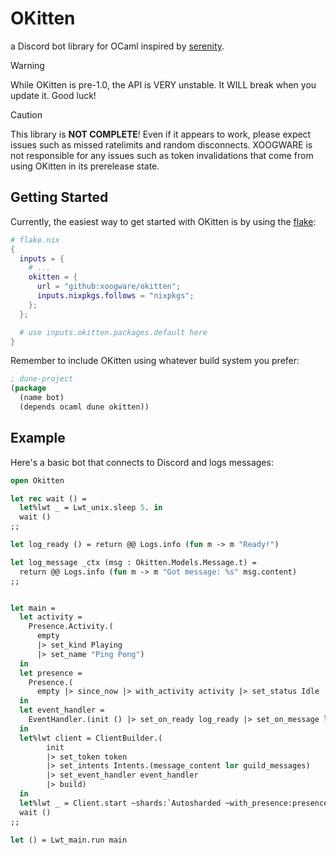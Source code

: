 # OKitten

a Discord bot library for OCaml inspired by [serenity](https://github.com/serenity-rs/serenity).

> [!WARNING]
> While OKitten is pre-1.0, the API is VERY unstable. It WILL break when you update it. Good luck!

> [!CAUTION]
> This library is **NOT COMPLETE**! Even if it appears to work, please expect issues such as missed ratelimits and random disconnects. 
> XOOGWARE is not responsible for any issues such as token invalidations that come from using OKitten in its prerelease state.

## Getting Started
Currently, the easiest way to get started with OKitten is by using the [flake](https://nixos.wiki/wiki/Flakes):
```nix
# flake.nix
{
  inputs = {
    # ...
    okitten = {
      url = "github:xoogware/okitten";
      inputs.nixpkgs.follows = "nixpkgs";
    };
  };

  # use inputs.okitten.packages.default here
}
```

Remember to include OKitten using whatever build system you prefer:

```lisp
; dune-project
(package
  (name bot)
  (depends ocaml dune okitten))
```

## Example
Here's a basic bot that connects to Discord and logs messages:
```ocaml
open Okitten

let rec wait () = 
  let%lwt _ = Lwt_unix.sleep 5. in 
  wait ()
;;

let log_ready () = return @@ Logs.info (fun m -> m "Ready!")

let log_message _ctx (msg : Okitten.Models.Message.t) =
  return @@ Logs.info (fun m -> m "Got message: %s" msg.content)
;;


let main =
  let activity =
    Presence.Activity.(
      empty
      |> set_kind Playing
      |> set_name "Ping Pong")
  in
  let presence =
    Presence.(
      empty |> since_now |> with_activity activity |> set_status Idle |> set_afk false)
  in
  let event_handler = 
    EventHandler.(init () |> set_on_ready log_ready |> set_on_message log_message) 
  in
  let%lwt client = ClientBuilder.(
        init
        |> set_token token
        |> set_intents Intents.(message_content lor guild_messages)
        |> set_event_handler event_handler
        |> build)
  in
  let%lwt _ = Client.start ~shards:`Autosharded ~with_presence:presence in
  wait ()
;;

let () = Lwt_main.run main
```
